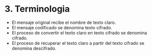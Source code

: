# 3. Terminologia

- El mensaje original recibe el nombre de texto claro. 
- El mensaje codificado se denomina texto cifrado. 
- El proceso de convertir el texto claro en texto cifrado se denomina cifrado. 
- El proceso de recuperar el texto claro a partir del texto cifrado se denomina descifrado.
